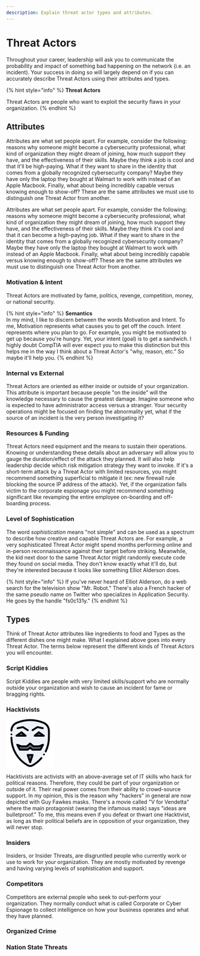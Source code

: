 ```yaml
---
description: Explain threat actor types and attributes.
---
```


# Threat Actors

Throughout your career, leadership will ask you to communicate the probability and impact of something bad happening on the network \(i.e. an incident\). Your success in doing so will largely depend on if you can accurately describe Threat Actors using their attributes and types.

{% hint style="info" %}
**Threat Actors**

Threat Actors are people who want to exploit the security flaws in your organization.
{% endhint %}

## Attributes

Attributes are what set people apart. For example, consider the following: reasons why someone might become a cybersecurity professional, what kind of organization they might dream of joining, how much support they have, and the effectiveness of their skills. Maybe they think a job is cool and that it'll be high-paying. What if they want to share in the identity that comes from a globally recognized cybersecurity company? Maybe they have only the laptop they bought at Walmart to work with instead of an Apple Macbook. Finally, what about being incredibly capable versus knowing enough to show-off? These are the same attributes we must use to distinguish one Threat Actor from another. 

Attributes are what set people apart. For example, consider the following: reasons why someone might become a cybersecurity professional, what kind of organization they might dream of joining, how much support they have, and the effectiveness of their skills. Maybe they think it's cool and that it can become a high-paying job. What if they want to share in the identity that comes from a globally recognized cybersecurity company? Maybe they have only the laptop they bought at Walmart to work with instead of an Apple Macbook. Finally, what about being incredibly capable versus knowing enough to show-off? These are the same attributes we must use to distinguish one Threat Actor from another.

### Motivation & Intent

Threat Actors are motivated by fame, politics, revenge, competition, money, or national security.

{% hint style="info" %}
**Semantics**  
In my mind, I like to discern between the words Motivation and Intent. To me, Motivation represents what causes you to get off the couch. Intent represents where you plan to go. For example, you might be motivated to get up because you're hungry. Yet, your intent \(goal\) is to get a sandwich. I highly doubt CompTIA will ever expect you to make this distinction but this helps me in the way I think about a Threat Actor's "why, reason, etc." So maybe it'll help you.
{% endhint %}

### Internal vs External

Threat Actors are oriented as either inside or outside of your organization. This attribute is important because people "on the inside" will the knowledge necessary to cause the greatest damage. Imagine someone who is expected to have administrator access versus a stranger. Your security operations might be focused on finding the abnormality yet, what if the source of an incident is the very person investigating it?

### Resources & Funding

Threat Actors need equipment and the means to sustain their operations. Knowing or understanding these details about an adversary will allow you to gauge the duration/effect of the attack they planned. It will also help leadership decide which risk mitigation strategy they want to invoke. If it's a short-term attack by a Threat Actor with limited resources, you might recommend something superficial to mitigate it \(ex: new firewall rule blocking the source IP address of the attack\). Yet, if the organization falls victim to the corporate espionage you might recommend something significant like revamping the entire employee on-boarding and off-boarding process.

### Level of Sophistication

The word _sophistication_ means "not simple" and can be used as a spectrum to describe how creative and capable Threat Actors are. For example, a very sophisticated Threat Actor might spend months performing online and in-person reconnaissance against their target before striking. Meanwhile, the kid next door to the same Threat Actor might randomly execute code they found on social media. They don't know exactly what it'll do, but they're interested because it looks like something Elliot Alderson does.

{% hint style="info" %}
If you've never heard of Elliot Alderson, do a web search for the television show "Mr. Robot." There's also a French hacker of the same pseudo name on Twitter who specializes in Application Security. He goes by the handle "fs0c131y."
{% endhint %}

## Types

Think of Threat Actor attributes like ingredients to food and Types as the different dishes one might make. What I explained above goes into every Threat Actor. The terms below represent the different kinds of Threat Actors you will encounter.

### Script Kiddies

Script Kiddies are people with very limited skills/support who are normally outside your organization and wish to cause an incident for fame or bragging rights.

### Hacktivists

![](../../.gitbook/assets/hacker.png)

Hacktivists are activists with an above-average set of IT skills who hack for political reasons. Therefore, they could be part of your organization or outside of it. Their real power comes from their ability to crowd-source support. In my opinion, this is the reason why "hackers" in general are now depicted with Guy Fawkes masks. There's a movie called "V for Vendetta" where the main protagonist \(wearing the infamous mask\) says "ideas are bulletproof." To me, this means even if you defeat or thwart one Hacktivist, as long as their political beliefs are in opposition of your organization, they will never stop.

### Insiders

Insiders, or Insider Threats, are disgruntled people who currently work or use to work for your organization. They are mostly motivated by revenge and having varying levels of sophistication and support. 

### Competitors

Competitors are external people who seek to out-perform your organization. They normally conduct what is called Corporate or Cyber Espionage to collect intelligence on how your business operates and what they have planned. 

### Organized Crime

### Nation State Threats

